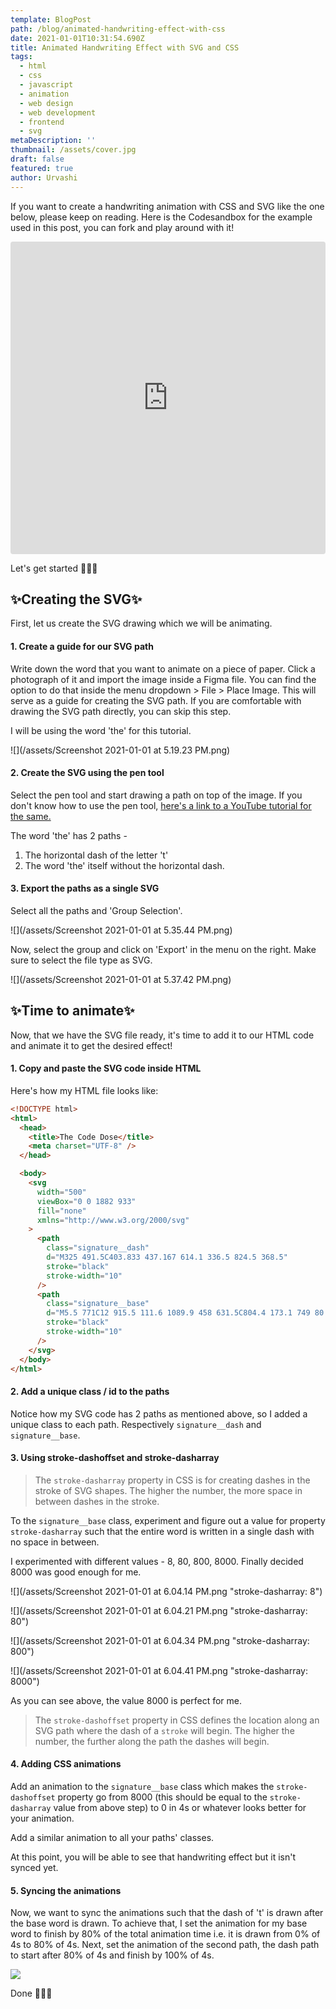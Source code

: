 ```yaml
---
template: BlogPost
path: /blog/animated-handwriting-effect-with-css
date: 2021-01-01T10:31:54.690Z
title: Animated Handwriting Effect with SVG and CSS
tags:
  - html
  - css
  - javascript
  - animation
  - web design
  - web development
  - frontend
  - svg
metaDescription: ''
thumbnail: /assets/cover.jpg
draft: false
featured: true
author: Urvashi
---
```

If you want to create a handwriting animation with CSS and SVG like the one below, please keep on reading. Here is the Codesandbox for the example used in this post, you can fork and play around with it!

<iframe src="https://codesandbox.io/embed/beautiful-kalam-6zhe0?fontsize=14&hidenavigation=1&theme=dark"
     style="width:100%; height:500px; border:0; border-radius: 4px; overflow:hidden;"
     title="beautiful-kalam-6zhe0"
     allow="accelerometer; ambient-light-sensor; camera; encrypted-media; geolocation; gyroscope; hid; microphone; midi; payment; usb; vr; xr-spatial-tracking"
     sandbox="allow-forms allow-modals allow-popups allow-presentation allow-same-origin allow-scripts"
   ></iframe>

Let's get started 🎉🎉🎉

## ✨Creating the SVG✨

First, let us create the SVG drawing which we will be animating.

#### 1. Create a guide for our SVG path

Write down the word that you want to animate on a piece of paper. Click a photograph of it and import the image inside a Figma file. You can find the option to do that inside the menu dropdown > File > Place Image. This will serve as a guide for creating the SVG path. If you are comfortable with drawing the SVG path directly, you can skip this step.

I will be using the word 'the' for this tutorial.

![](/assets/Screenshot 2021-01-01 at 5.19.23 PM.png)

#### 2. Create the SVG using the pen tool

Select the pen tool and start drawing a path on top of the image.  If you don't know how to use the pen tool, [here's a link to a YouTube tutorial for the same.](https://www.youtube.com/watch?v=5x2uHUB_pzw)

The word 'the' has 2 paths -

1. The horizontal dash of the letter 't'
2. The word 'the' itself without the horizontal dash.

#### 3. Export the paths as a single SVG

Select all the paths and 'Group Selection'.

![](/assets/Screenshot 2021-01-01 at 5.35.44 PM.png)

Now, select the group and click on 'Export' in the menu on the right. Make sure to select the file type as SVG.

![](/assets/Screenshot 2021-01-01 at 5.37.42 PM.png)

## ✨Time to animate✨

Now, that we have the SVG file ready, it's time to add it to our HTML code and animate it to get the desired effect!

#### 1. Copy and paste the SVG code inside HTML

Here's how my HTML file looks like:

```html
<!DOCTYPE html>
<html>
  <head>
    <title>The Code Dose</title>
    <meta charset="UTF-8" />
  </head>

  <body>
    <svg
      width="500"
      viewBox="0 0 1882 933"
      fill="none"
      xmlns="http://www.w3.org/2000/svg"
    >
      <path
        class="signature__dash"
        d="M325 491.5C403.833 437.167 614.1 336.5 824.5 368.5"
        stroke="black"
        stroke-width="10"
      />
      <path
        class="signature__base"
        d="M5.5 771C12 915.5 111.6 1089.9 458 631.5C804.4 173.1 749 80.8333 678 92C553.5 298.333 339.2 741 478 861C616.8 981 853.167 647 954 465C1020.67 385 1148 186.4 1124 32C1094 -161 837.5 754.5 847.5 841C857.5 927.5 888 471.5 1147.5 405C1407 338.5 1154 791 1210.5 861C1255.7 917 1329.33 871 1360.5 841C1397.17 759.833 1479.1 594.9 1513.5 584.5C1556.5 571.5 1660 674 1796.5 584.5C1905.7 512.9 1879.67 404 1853 358.5C1764.33 348.667 1576.3 389.5 1533.5 631.5C1480 934 1743 910.5 1853 771"
        stroke="black"
        stroke-width="10"
      />
    </svg>
  </body>
</html>
```

#### 2. Add a unique class / id to the paths

Notice how my SVG code has 2 paths as mentioned above, so I added a unique class to each path. Respectively `signature__dash` and `signature__base`.

#### 3. Using stroke-dashoffset and stroke-dasharray

> The `stroke-dasharray` property in CSS is for creating dashes in the stroke of SVG shapes. The higher the number, the more space in between dashes in the stroke.

To the `signature__base` class, experiment and figure out a value for property `stroke-dasharray` such that the entire word is written in a single dash with no space in between.

I experimented with different values - 8, 80, 800, 8000. Finally decided 8000 was good enough for me.

![](/assets/Screenshot 2021-01-01 at 6.04.14 PM.png "stroke-dasharray: 8")

![](/assets/Screenshot 2021-01-01 at 6.04.21 PM.png "stroke-dasharray: 80")

![](/assets/Screenshot 2021-01-01 at 6.04.34 PM.png "stroke-dasharray: 800")

![](/assets/Screenshot 2021-01-01 at 6.04.41 PM.png "stroke-dasharray: 8000")

As you can see above, the value 8000 is perfect for me.

> The `stroke-dashoffset` property in CSS defines the location along an SVG path where the dash of a `stroke` will begin. The higher the number, the further along the path the dashes will begin.

#### 4. Adding CSS animations

Add an animation to the `signature__base` class which makes the `stroke-dashoffset` property go from 8000 (this should be equal to the `stroke-dasharray` value from above step) to 0 in 4s or whatever looks better for your animation.

Add a similar animation to all your paths' classes.

At this point, you will be able to see that handwriting effect but it isn't synced yet.

#### 5. Syncing the animations

Now, we want to sync the animations such that the dash of 't' is drawn after the base word is drawn.  To achieve that, I set the animation for my base word to finish by 80% of the total animation time i.e. it is drawn from 0% of 4s to 80% of 4s.
Next, set the animation of the second path, the dash path to start after 80% of 4s and finish by 100% of 4s.

![](/assets/Animation_timeline.jpg)

Done 🎉🎉🎉
